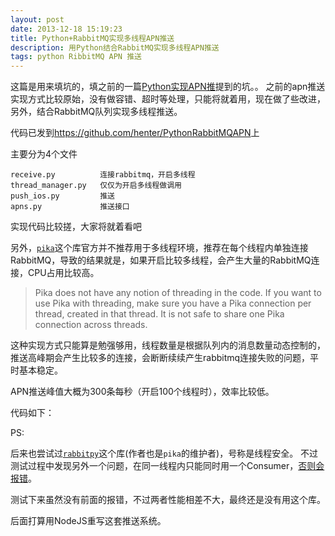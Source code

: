 ```yaml
---
layout: post
date: 2013-12-18 15:19:23
title: Python+RabbitMQ实现多线程APN推送
description: 用Python结合RabbitMQ实现多线程APN推送
tags: python RibbitMQ APN 推送
---
```


这篇是用来填坑的，填之前的一篇[Python实现APN推](/post/python-apn.html)提到的坑。。
之前的apn推送实现方式比较原始，没有做容错、超时等处理，只能将就着用，现在做了些改进，另外，结合RabbitMQ队列实现多线程推送。

代码已发到<https://github.com/henter/PythonRabbitMQAPN>上


主要分为4个文件

	receive.py 			连接rabbitmq，开启多线程
	thread_manager.py 	仅仅为开启多线程做调用
	push_ios.py 		推送
	apns.py  			推送接口

实现代码比较搓，大家将就着看吧

另外，[`pika`](https://pika.readthedocs.org/en/latest/faq.html)这个库官方并不推荐用于多线程环境，推荐在每个线程内单独连接RabbitMQ，导致的结果就是，如果开启比较多线程，会产生大量的RabbitMQ连接，CPU占用比较高。


>Pika does not have any notion of threading in the code. If you want to use Pika with threading, make sure you have a Pika connection per thread, created in that thread. It is not safe to share one Pika connection across threads.


这种实现方式只能算是勉强够用，线程数量是根据队列内的消息数量动态控制的，推送高峰期会产生比较多的连接，会断断续续产生rabbitmq连接失败的问题，平时基本稳定。

APN推送峰值大概为300条每秒（开启100个线程时），效率比较低。


代码如下：

<script src="https://gist.github.com/henter/8748092.js"></script>



PS:

后来也尝试过[`rabbitpy`](https://github.com/gmr/rabbitpy)这个库(作者也是`pika`的维护者)，号称是线程安全。
不过测试过程中发现另外一个问题，在同一线程内只能同时用一个Consumer，[否则会报错](https://github.com/gmr/rabbitpy/issues/12)。

测试下来虽然没有前面的报错，不过两者性能相差不大，最终还是没有用这个库。

后面打算用NodeJS重写这套推送系统。

